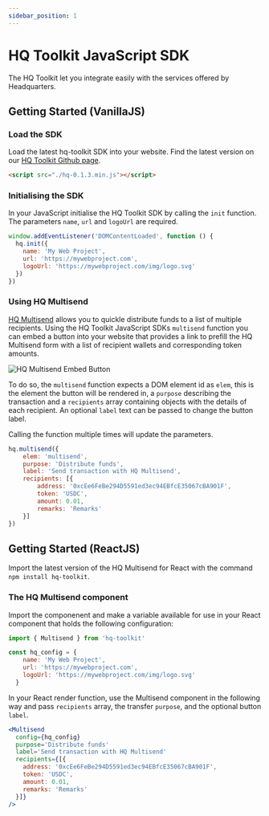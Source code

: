 ```yaml
---
sidebar_position: 1
---
```


# HQ Toolkit JavaScript SDK

The HQ Toolkit let you integrate easily with the services offered by Headquarters.

## Getting Started (VanillaJS)

### Load the SDK

Load the latest hq-toolkit SDK into your website. Find the latest version on our [HQ Toolkit Github page](https://github.com/flowstation/hq-toolkit).

```html
<script src="./hq-0.1.3.min.js"></script>
```

### Initialising the SDK

In your JavaScript initialise the HQ Toolkit SDK by calling the `init` function. The parameters `name`, `url` and `logoUrl` are required.

```js
window.addEventListener('DOMContentLoaded', function () {
  hq.init({
    name: 'My Web Project',
    url: 'https://mywebproject.com',
    logoUrl: 'https://mywebproject.com/img/logo.svg'
  })
})
```

### Using HQ Multisend

[HQ Multisend](https://app.hq.xyz/multisend) allows you to quickle distribute funds to a list of multiple recipients. Using the HQ Toolkit JavaScript SDKs `multisend` function you can embed a button into your website that provides a link to prefill the HQ Multisend form with a list of recipient wallets and corresponding token amounts.

![HQ Multisend Embed Button](/img/hq-multisend-button.png)

To do so, the `multisend` function expects a DOM element id as `elem`, this is the element the button will be rendered in, a `purpose` describing the transaction and a `recipients` array containing objects with the details of each recipient. An optional `label` text can be passed to change the button label.

Calling the function multiple times will update the parameters.

```js
hq.multisend({
    elem: 'multisend',
    purpose: 'Distribute funds',
    label: 'Send transaction with HQ Multisend',
    recipients: [{
        address: '0xcEe6FeBe294D5591ed3ec94EBfcE35067cBA901F',
        token: 'USDC',
        amount: 0.01,
        remarks: 'Remarks'
    }]
})
```

## Getting Started (ReactJS)

Import the latest version of the HQ Multisend for React with the command `npm install hq-toolkit`.


### The HQ Multisend component

Import the componenent and make a variable available for use in your React component that holds the following configuration:

```js
import { Multisend } from 'hq-toolkit'

const hq_config = {
    name: 'My Web Project',
    url: 'https://mywebproject.com',
    logoUrl: 'https://mywebproject.com/img/logo.svg'
  }
```

In your React render function, use the Multisend component in the following way and pass `recipients` array, the transfer `purpose`, and the optional button `label`.

```jsx
<Multisend
  config={hq_config}
  purpose='Distribute funds'
  label='Send transaction with HQ Multisend'
  recipients={[{
    address: '0xcEe6FeBe294D5591ed3ec94EBfcE35067cBA901F',
    token: 'USDC',
    amount: 0.01,
    remarks: 'Remarks'
  }]}
/>
```
